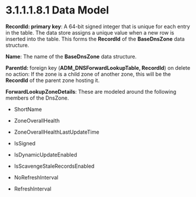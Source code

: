 <html dir="LTR" xmlns:mshelp="http://msdn.microsoft.com/mshelp" xmlns:ddue="http://ddue.schemas.microsoft.com/authoring/2003/5" xmlns:xlink="http://www.w3.org/1999/xlink" xmlns:tool="http://www.microsoft.com/tooltip">
 <body>
 <div id="header">
 <h1 class="heading">3.1.1.1.8.1 Data Model</h1>
 </div>
 <div id="mainSection">
 <div id="mainBody">
 <div id="allHistory" class="saveHistory"></div>
 <div id="sectionSection0" class="section" name="collapseableSection">
 

<p><b>RecordId: primary key</b>: A 64-bit signed integer
that is unique for each entry in the table. The data store assigns a unique
value when a new row is inserted into the table. This forms the <b>RecordId</b>
of the <b>BaseDnsZone</b> data structure.</p>

<p><b>Name</b>: The name of the <b>BaseDnsZone</b> data
structure.</p>

<p><b>ParentId: </b>foreign key (<b>ADM_DNSForwardLookupTable,
RecordId</b>) on delete no action: If the zone is a child zone of another zone,
this will be the <b>RecordId</b> of the parent zone hosting it.</p>

<p><b>ForwardLookupZoneDetails</b>: These are modeled
around the following members of the DnsZone.</p>

<ul><li><p><span><span> 
</span></span>ShortName</p>

</li><li><p><span><span> 
</span></span>ZoneOverallHealth</p>

</li><li><p><span><span> 
</span></span>ZoneOverallHealthLastUpdateTime</p>

</li><li><p><span><span> 
</span></span>IsSigned</p>

</li><li><p><span><span> 
</span></span>IsDynamicUpdateEnabled</p>

</li><li><p><span><span> 
</span></span>IsScavengeStaleRecordsEnabled</p>

</li><li><p><span><span> 
</span></span>NoRefreshInterval</p>

</li><li><p><span><span> 
</span></span>RefreshInterval</p>

</li></ul>
 </div>
 </div>
 </div>
 </body>
</html>